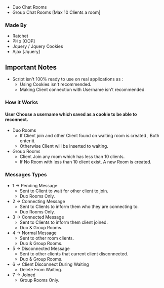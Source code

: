 * Duo Chat Rooms
* Group Chat Rooms [Max 10 Clients a room]
### Made By
* Ratchet
* PHp [OOP]
* Jquery / Jquery Cookies
* Ajax [Jquery]
## Important Notes
* Script isn't 100% ready to use on real applications as : 
   * Using Cookies isn't recommended.
   * Making Client connection with Username isn't recommended.
### How it Works
#### User Choose a username which saved as a cookie to be able to reconnect.
* Duo Rooms
   * If Client join and other Client found on waiting room is created , Both enter it.
   * Otherwise Client will be inserted to waiting.
* Group Rooms
   * Client Join any room which has less than 10 clients.
   * If No Room with less than 10 client exist, A new Room is created.
### Messages Types
* 1 -> Pending Message
   * Sent to Client to wait for other client to join.
   * Duo Rooms Only.
* 2 -> Connecting Message
   * Sent to Clients to inform them who they are connecting to.
   * Duo Rooms Only.
* 3 -> Connected Message
   * Sent to Clients to inform them client joined.
   * Duo & Group Rooms.
* 4 -> Normal Message
   * Sent to other room clients.
   * Duo & Group Rooms.
* 5 -> Disconnected Message
   * Sent to other clients that current client disconnected.
   * Duo & Group Rooms.
* 6 -> Client Disconnect During Waiting
   * Delete From Waiting.
* 7 -> Joined
   * Group Rooms Only.
